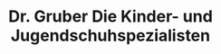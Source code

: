 ---
title: "Dr. Gruber Die Kinder- und Jugendschuhspezialisten"
url: /bonn/dr-gruber-die-kinder-und-jugendschuhspezialisten/
shop: Schuhe
---